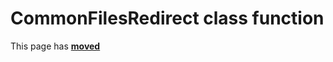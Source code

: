 # CommonFilesRedirect class function #

This page has [**moved**](https://lib-docs.delphidabbler.com/SysInfo/5/API/TPJSystemFolders-CommonFilesRedirect)